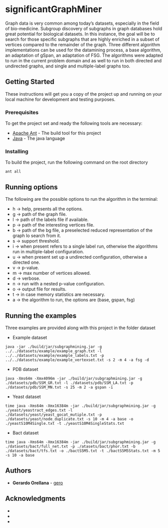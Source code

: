 # significantGraphMiner

Graph data is very common among today’s datasets, especially in the field of bio-medicine. Subgroup discovery of subgraphs in graph databases hold great potential for biological datasets. In this instance, the goal will be to search for those specific subgraphs that are highly enriched in a subset of vertices compared to the remainder of the graph. Three different algorithm implementations can be used for the datamining process, a base algorithm, an adaptation of gSpan, an adaptation of FSG. The algorithms were adapted to run in the current problem domain and as well to run in both directed and undirected graphs, and single and multiple-label graphs too.

## Getting Started

These instructions will get you a copy of the project up and running on your local machine for development and testing purposes. 

### Prerequisites

To get the project set and ready the following tools are necessary:

* [Apache Ant](http://ant.apache.org/) - The build tool for this project
* [Java](https://www.java.com/en/) - The java language

### Installing

To build the project, run the following command on the root directory

```
ant all
```
## Running options
The following are the possible options to run the algorithm in the terminal:

* h -> help, presents all the options.
* g -> path of the graph file.
* l -> path of the labels file if available.
* p -> path of the interesting vertices file.
* b -> path of the bg file, a preselected reduced representation of the graph lo search from it.
* s -> support threshold.
* i -> when present refers to a single label run, otherwise the algorithms run in multiple-label configuration.
* u -> when present set up a undirected configuration, otherwise a directed one.
* v -> p-value.
* m -> max number of vertices allowed.
* d -> verbose.
* n -> run with a nested p-value configuration.
* o -> output file for results.
* t -> in case memory statistics are necessary.
* a -> the algorithm to run, the options are (base, gspan, fsg)

## Running the examples

Three examples are provided along with this project in the folder dataset

* Example dataset
```
java -jar ./build/jar/subgraphmining.jar -g ../../datasets/example/example_graph.txt -l ../../datasets/example/example_labels.txt -p ../../datasets/example/example_vertexset.txt -s 2 -m 4 -a fsg -d
```
* PDB dataset
```
java -Xms64m -Xmx4096m -jar ./build/jar/subgraphmining.jar -g ./datasets/pdb/SSM_GR.txt -l ./datasets/pdb/SSM_LA.txt -p ./datasets/pdb/SSM_MN.txt -s 25 -m 2 -a gspan -i
```

* Yeast dataset
```
time java -Xms64m -Xmx16384m -jar ./build/jar/subgraphmining.jar -g ./yeast/yeastract_edges.txt -l ./datasets/yeast/yeast_gocat_mutiple.txt -p ./datasets/yeast/node_duplicate.txt -s 10 -m 4 -a base -o ./yeastS10M4Single.txt -t ./yeastS10M4SingleStats.txt
```

* Bact dataset
```
time java -Xms64m -Xmx16384m -jar ./build/jar/subgraphmining.jar -g ./datasets/bact/full_net.txt -p ./atasets/bact/phor.txt -b ./datasets/bact/tfs.txt -o ./bactS5M5.txt -t ./bactS5M5Stats.txt -m 5 -s 10 -a base
```
## Authors

* **Gerardo Orellana** - [gero](https://github.com/geraore)


## Acknowledgments

* 
* 
* 
